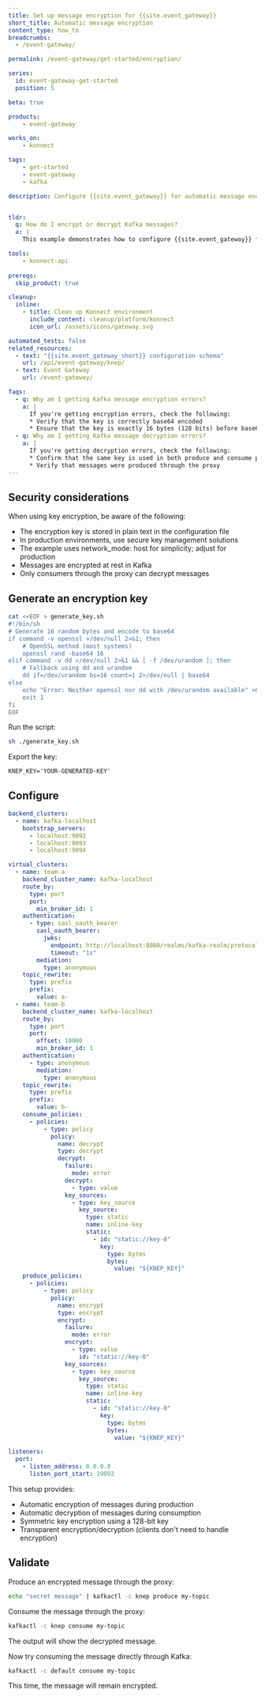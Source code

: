 ```yaml
---
title: Set up message encryption for {{site.event_gateway}}
short_title: Automatic message encryption
content_type: how_to
breadcrumbs:
  - /event-gateway/

permalink: /event-gateway/get-started/encryption/

series:
  id: event-gateway-get-started
  position: 5

beta: true

products:
    - event-gateway

works_on:
    - konnect

tags:
    - get-started
    - event-gateway
    - kafka

description: Configure {{site.event_gateway}} for automatic message encryption and decryption using symmetric key encryption.


tldr: 
  q: How do I encrypt or decrypt Kafka messages?
  a: | 
    This example demonstrates how to configure {{site.event_gateway}} for automatic message encryption and decryption using symmetric key encryption.

tools:
    - konnect-api
  
prereqs:
  skip_product: true

cleanup:
  inline:
    - title: Clean up Konnect environment
      include_content: cleanup/platform/konnect
      icon_url: /assets/icons/gateway.svg

automated_tests: false
related_resources:
  - text: "{{site.event_gateway_short}} configuration schema"
    url: /api/event-gateway/knep/
  - text: Event Gateway
    url: /event-gateway/

faqs:
  - q: Why am I getting Kafka message encryption errors?
    a: |
      If you're getting encryption errors, check the following:
      * Verify that the key is correctly base64 encoded
      * Ensure that the key is exactly 16 bytes (128 bits) before base64 encoding
  - q: Why am I getting Kafka message decryption errors?
    a: |
      If you're getting decryption errors, check the following:
      * Confirm that the same key is used in both produce and consume policies
      * Verify that messages were produced through the proxy
---
```


## Security considerations

When using key encryption, be aware of the following:
* The encryption key is stored in plain text in the configuration file
* In production environments, use secure key management solutions
* The example uses network_mode: host for simplicity; adjust for production
* Messages are encrypted at rest in Kafka
* Only consumers through the proxy can decrypt messages

## Generate an encryption key

```sh
cat <<EOF > generate_key.sh
#!/bin/sh
# Generate 16 random bytes and encode to base64
if command -v openssl >/dev/null 2>&1; then
    # OpenSSL method (most systems)
    openssl rand -base64 16
elif command -v dd >/dev/null 2>&1 && [ -f /dev/urandom ]; then
    # Fallback using dd and urandom
    dd if=/dev/urandom bs=16 count=1 2>/dev/null | base64
else
    echo "Error: Neither openssl nor dd with /dev/urandom available" >&2
    exit 1
fi
EOF
```

Run the script:
```sh
sh ./generate_key.sh
```

Export the key:
```
KNEP_KEY='YOUR-GENERATED-KEY'
```

## Configure 

```yaml
backend_clusters:
  - name: kafka-localhost
    bootstrap_servers:
      - localhost:9092
      - localhost:9093
      - localhost:9094

virtual_clusters:
  - name: team-a
    backend_cluster_name: kafka-localhost
    route_by:
      type: port
      port:
        min_broker_id: 1
    authentication:
      - type: sasl_oauth_bearer
        sasl_oauth_bearer:
          jwks:
            endpoint: http://localhost:8080/realms/kafka-realm/protocol/openid-connect/certs
            timeout: "1s"
        mediation:
          type: anonymous
    topic_rewrite:
      type: prefix
      prefix:
        value: a-
  - name: team-b
    backend_cluster_name: kafka-localhost
    route_by:
      type: port
      port:
        offset: 10000
        min_broker_id: 1
    authentication:
      - type: anonymous
        mediation:
          type: anonymous
    topic_rewrite:
      type: prefix
      prefix:
        value: b-
    consume_policies:
      - policies:
          - type: policy
            policy:
              name: decrypt
              type: decrypt
              decrypt:
                failure:
                  mode: error
                decrypt:
                  - type: value
                key_sources:
                  - type: key_source
                    key_source:                
                      type: static
                      name: inline-key
                      static:
                        - id: "static://key-0"
                          key:
                            type: bytes
                            bytes:
                              value: "${KNEP_KEY}"
    produce_policies:
      - policies:
          - type: policy
            policy:
              name: encrypt 
              type: encrypt
              encrypt:
                failure: 
                  mode: error
                encrypt:
                  - type: value
                    id: "static://key-0"
                key_sources:
                  - type: key_source
                    key_source:                
                      type: static
                      name: inline-key
                      static:
                        - id: "static://key-0"
                          key:
                            type: bytes
                            bytes:
                              value: "${KNEP_KEY}"

listeners:
  port:
    - listen_address: 0.0.0.0
      listen_port_start: 19092
```

This setup provides:
* Automatic encryption of messages during production
* Automatic decryption of messages during consumption
* Symmetric key encryption using a 128-bit key
* Transparent encryption/decryption (clients don't need to handle encryption)


## Validate

Produce an encrypted message through the proxy:
```sh
echo "secret message" | kafkactl -c knep produce my-topic
```

Consume the message through the proxy:

```sh
kafkactl -c knep consume my-topic
```

The output will show the decrypted message.

Now try consuming the message directly through Kafka:
```sh
kafkactl -c default consume my-topic
```

This time, the message will remain encrypted.